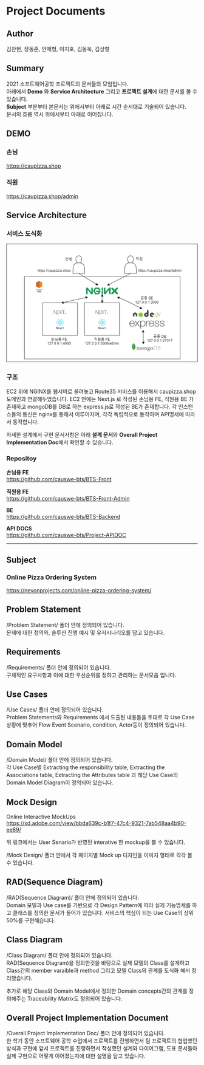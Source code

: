 # Project Documents
## Author
김찬현, 장동훈, 안재형, 이지호, 김동욱, 김상렬
## Summary
2021 소프트웨어공학 프로젝트의 문서들의 모임입니다.  
아래에서 **Demo** 와 **Service Architecture** 그리고 **프로젝트 설계**에 대한 문서를 볼 수 있습니다.    
**Subject** 부분부터 본문서는 위에서부터 아래로 시간 순서대로 기술되어 있습니다.  
문서의 흐름 역시 위에서부터 아래로 이어집니다.

## DEMO
### 손님
https://caupizza.shop
### 직원
https://caupizza.shop/admin

## Service Architecture
### 서비스 도식화
![ex_screenshot](./architecture.png)

### 구조
EC2 위에 NGINX를 웹서버로 올려놓고 Route35 서비스를 이용해서 caupizza.shop 도메인과 연결해두었습니다. EC2 안에는 Next.js 로 작성된 손님용 FE, 직원용 BE 가 존재하고 mongoDB를 DB로 하는 express.js로 작성된 BE가 존재합니다. 각 인스턴스들의 통신은 nginx를 통해서 이루어지며, 각각 독립적으로 동작하며 API명세에 따라서 동작합니다.  

자세한 설계에서 구현 문서사항은 아래 **설계 문서**와 **Overall Project Implementation Doc**에서 확인할 수 있습니다.

### Repositoy

**손님용 FE**  
https://github.com/causwe-bts/BTS-Front  

**직원용 FE**  
https://github.com/causwe-bts/BTS-Front-Admin

**BE**    
https://github.com/causwe-bts/BTS-Backend

**API DOCS**  
https://github.com/causwe-bts/Project-APIDOC

---
## Subject
### Online Pizza Ordering System 
https://nevonprojects.com/online-pizza-ordering-system/

## Problem Statement
/Problem Statement/ 폴더 안에 정의되어 있습니다.   
문제에 대한 정의와, 솔루션 진행 예시 및 유저시나리오를 담고 있습니다.

## Requirements
/Requirements/ 폴더 안에 정의되어 있습니다.   
구체적인 요구사항과 이에 대한 우선순위를 정하고 관리하는 문서모음 입니다.

## Use Cases
/Use Cases/ 폴더 안에 정의되어 있습니다.   
Problem Statements와 Requirements 에서 도출된 내용들을 토대로 각 Use Case 상황에 맞추어 Flow Event Scenario, condition, Actor등이 정의되어 있습니다.

## Domain Model
/Domain Model/ 폴더 안에 정의되어 있습니다.   
각 Use Case별 Extracting the responsibility table, Extracting the Associations table, Extracting the Attributes table 과 해당 Use Case의 Domain Model Diagram이 정의되어 있습니다.

## Mock Design

Online Interactive MockUps  
https://xd.adobe.com/view/bbda639c-b1f7-47c4-9321-7ab548aa4b90-ee89/  

위 링크에서는 User Senario가 반영된 interative 한 mockup을 볼 수 있습니다.

/Mock Design/ 폴더 안에서 각 페이지별 Mock up 디자인을 이미지 형태로 각각 볼 수 있습니다.

## RAD(Sequence Diagram)
/RAD(Sequence Diagram)/ 폴더 안에 정의되어 있습니다.  
Domain 모델과 Use case를 기반으로 각 Design Pattern에 따라 실제 기능명세를 하고 클래스를 정의한 문서가 들어가 있습니다. 서비스의 핵심이 되는 Use Case의 상위 50%를 구현해습니다.

## Class Diagram
/Class Diagram/ 폴더 안에 정의되어 있습니다.   
RAD(Sequence Diagram)을 정의한것을 바탕으로 실제 모델의 Class를 설계하고 Class간의 member varaible과 method 그리고 모델 Class의 관계를 도식화 해서 정리했습니다.  

추가로 해당 Class와 Domain Model에서 정의한 Domain concepts간의 관계를 정의해주는 Traceability Matrix도 정의되어 있습니다.

## Overall Project Implementation Document
/Overall Project Implementation Doc/ 폴더 안에 정의되어 있습니다.   
한 학기 동안 소프트웨어 공학 수업에서 프로젝트를 진행하면서 팀 프로젝트의 협업했던 방식과 구현에 앞서 프로젝트를 진행하면서 작성했던 설계와 다이어그램, 도표 문서들아 실제 구현으로 어떻게 이어졌는지에 대한 설명을 담고 있습니다.